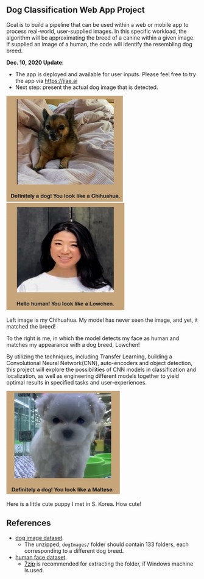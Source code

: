 
[//]: # (Image References)

[image1]: ./myapp2/static/sample/chihuahua_output2.jpg "Sample Output Dog"
[image2]: ./myapp2/static/sample/mysample.jpg "Sample Output Human"
[image3]: ./myapp2/static/sample/sample_output4.jpg "Sample Output Dog 2"

## Dog Classification Web App Project

Goal is to build a pipeline that can be used within a web or mobile app to process real-world, user-supplied images. In this specific workload, the algorithm will be approximating the breed of a canine within a given image. If supplied an image of a human, the code will identify the resembling dog breed.  

__Dec. 10, 2020 Update__:
* The app is deployed and available for user inputs. Please feel free to try the app via https://jiae.ai
* Next step: present the actual dog image that is detected.

![Sample Output Dog][image1]
![Sample Output Human][image2]

Left image is my Chihuahua. My model has never seen the image, and yet, it matched the breed!
    
To the right is me, in which the model detects my face as human and matches my appearance with a dog breed, Lowchen!

By utilizing the techniques, including Transfer Learning, building a Convolutional Neural Network(CNN), auto-encoders and object detection, this project will explore the possibilities of CNN models in classification and localization, as well as engineering different models together to yield optimal results in specified tasks and user-experiences.

![Sample Output Dog 2][image3]

Here is a little cute puppy I met in S. Korea. How cute!

## References
* [dog image dataset](https://s3-us-west-1.amazonaws.com/udacity-aind/dog-project/dogImages.zip). 		
	- The unzipped, `dogImages/` folder should contain 133 folders, each corresponding to a different dog breed.
* [human face dataset](http://vis-www.cs.umass.edu/lfw/lfw.tgz).  
	- [7zip](http://www.7-zip.org/) is recommended for extracting the folder, if Windows machine is used.
